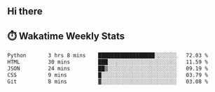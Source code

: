 ## Hi there


## ⏱️ Wakatime Weekly Stats

<!--START_SECTION:waka-->

```txt
Python       3 hrs 8 mins    ██████████████████░░░░░░░   72.03 %
HTML         30 mins         ███░░░░░░░░░░░░░░░░░░░░░░   11.59 %
JSON         24 mins         ██▒░░░░░░░░░░░░░░░░░░░░░░   09.19 %
CSS          9 mins          █░░░░░░░░░░░░░░░░░░░░░░░░   03.79 %
Git          8 mins          ▓░░░░░░░░░░░░░░░░░░░░░░░░   03.08 %
```

<!--END_SECTION:waka-->


<!--
**New-Obscurity/New-Obscurity** is a ✨ _special_ ✨ repository because its `README.md` (this file) appears on your GitHub profile.

Here are some ideas to get you started:

- 🔭 I’m currently working on ...
- 🌱 I’m currently learning ...
- 👯 I’m looking to collaborate on ...
- 🤔 I’m looking for help with ...
- 💬 Ask me about ...
- 📫 How to reach me: ...
- 😄 Pronouns: ...
- ⚡ Fun fact: ...
-->
